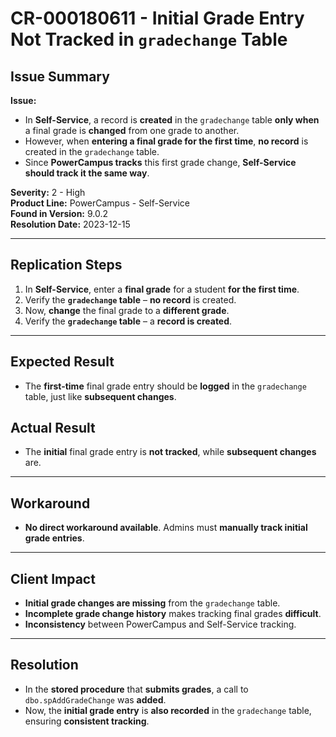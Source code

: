 # CR-000180611 - Initial Grade Entry Not Tracked in `gradechange` Table

## Issue Summary
**Issue:**  
- In **Self-Service**, a record is **created** in the `gradechange` table **only when** a final grade is **changed** from one grade to another.  
- However, when **entering a final grade for the first time**, **no record** is created in the `gradechange` table.  
- Since **PowerCampus tracks** this first grade change, **Self-Service should track it the same way**.

**Severity:** 2 - High  
**Product Line:** PowerCampus - Self-Service  
**Found in Version:** 9.0.2  
**Resolution Date:** 2023-12-15  

---

## Replication Steps
1. In **Self-Service**, enter a **final grade** for a student **for the first time**.
2. Verify the **`gradechange` table** – **no record** is created.
3. Now, **change** the final grade to a **different grade**.
4. Verify the **`gradechange` table** – a **record is created**.

---

## Expected Result
- The **first-time** final grade entry should be **logged** in the `gradechange` table, just like **subsequent changes**.

## Actual Result
- The **initial** final grade entry is **not tracked**, while **subsequent changes** are.

---

## Workaround
- **No direct workaround available**. Admins must **manually track initial grade entries**.

---

## Client Impact
- **Initial grade changes are missing** from the `gradechange` table.  
- **Incomplete grade change history** makes tracking final grades **difficult**.  
- **Inconsistency** between PowerCampus and Self-Service tracking.

---

## Resolution
- In the **stored procedure** that **submits grades**, a call to `dbo.spAddGradeChange` was **added**.  
- Now, the **initial grade entry** is **also recorded** in the `gradechange` table, ensuring **consistent tracking**.  
